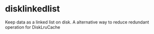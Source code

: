 # disklinkedlist
Keep data as a linked list on disk. A alternative way to reduce redundant operation for DiskLruCache
